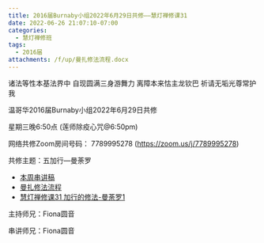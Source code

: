 ```yaml
---
title: 2016届Burnaby小组2022年6月29日共修——慧灯禅修课31
date: 2022-06-26 21:07:10-07:00
categories:
  - 慧灯禅修班
tags:
  - 2016届
attachments: /f/up/曼扎修法流程.docx
---
```

诸法等性本基法界中 自现圆满三身游舞力 离障本来怙主龙钦巴 祈请无垢光尊常护我

温哥华2016届Burnaby小组2022年6月29日共修

星期三晚6:50点 (莲师除疫心咒@6:50pm)

网络共修Zoom房间号码： 7789995278 (https://zoom.us/j/7789995278)

共修主题：五加行—曼荼罗

* [本周串讲稿](up/慧灯禅修课31（下）串讲稿。docx.docx)
* [曼扎修法流程](/f/up/曼扎修法流程.docx)
* [慧灯禅修课31 加行的修法-曼荼罗1](https://www.huidengzhiguang.com/index.php/huideng-jiangtang/fofa-jianxiu/2016-07-21-09-21-47/5043-l20003)

主持师兄：Fiona圆音

串讲师兄：Fiona圆音
